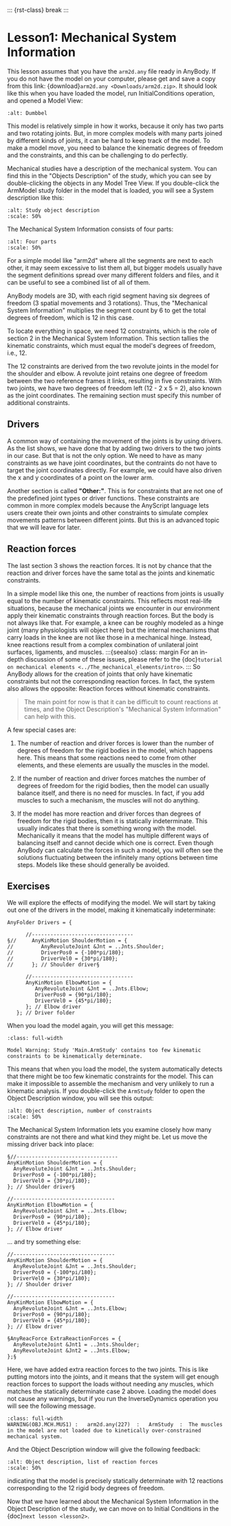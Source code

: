 ﻿::: {rst-class} break
:::

# Lesson1: Mechanical System Information

This lesson assumes that you have the `arm2d.any` file ready in AnyBody. If you
do not have the model on your computer, please get and save a copy from this
link: {download}`arm2d.any <Downloads/arm2d.zip>`. It should look like this when
you have loaded the model, run InitialConditions operation, and opened a Model
View:

```{figure} _static/lesson1/image1.png
:alt: Dumbbel
```

This model is relatively simple in how it works, because it only has
two parts and two rotating joints. But, in more complex models with many
parts joined by different kinds of joints, it can be hard to keep track of the
model. To make a model move, you need to balance the kinematic degrees
of freedom and the constraints, and this can be challenging to do perfectly.

Mechanical studies have a description of the mechanical system.
You can find this in the "Objects Description" of the study, which you can see by
double-clicking the objects in any Model Tree View. If you double-click the
ArmModel study folder in the model that is loaded, you will see a System
description like this:


```{figure} _static/lesson1/image2.png
:alt: Study object description
:scale: 50%
```

The Mechanical System Information consists of four parts: 
```{image} _static/lesson1/four-parts.png
:alt: Four parts
:scale: 50%
```

For a simple model like "arm2d" where all the segments are next to each other, it
may seem excessive to list them all, but bigger models usually have the segment
definitions spread over many different folders and files, and it can be useful
to see a combined list of all of them.


AnyBody models are 3D, with each rigid segment having six degrees of freedom (3
spatial movements and 3 rotations). Thus, the "Mechanical System Information"
multiplies the segment count by 6 to get the total degrees of freedom, which is
12 in this case.

To locate everything in space, we need 12 constraints, which is the role of
section 2 in the Mechanical System Information. This section tallies the
kinematic constraints, which must equal the model's degrees of freedom, i.e.,
12.

The 12 constraints are derived from the two revolute joints in the model for the
shoulder and elbow. A revolute joint retains one degree of freedom between the
two reference frames it links, resulting in five constraints. With two joints,
we have two degrees of freedom left (12 - 2 x 5 = 2), also known as the joint
coordinates. The remaining section must specify this number of additional
constraints.

## Drivers

A common way of containing the movement of the joints is by using drivers. As
the list shows, we have done that by adding two drivers to the two joints in our
case. But that is not the only option. We need to have as many constraints as we
have joint coordinates, but the contraints do not have to target the joint
coordinates directly. For example, we could have also driven the x and y
coordinates of a point on the lower arm.


Another section is called **"Other:"**. This is for constraints that are
not one of the predefined joint types or driver functions. These
constraints are common in more complex models because the
AnyScript language lets users create their own joints and other constraints
to simulate complex movements patterns between different
joints. But this is an advanced topic that we will leave for
later.

## Reaction forces

The last section 3 shows the reaction forces. It is not by chance that the
reaction and driver forces have the same total as the joints and kinematic
constraints. 



In a simple model like this one, the number of reactions from joints is usually
equal to the number of kinematic constraints. This reflects most real-life
situations, because the mechanical joints we encounter in our environment apply
their kinematic constraints through reaction forces. But the body is not always
like that. For example, a knee can be roughly modeled as a hinge joint (many
physiologists will object here) but the internal mechanisms that carry loads in
the knee are not like those in a mechanical hinge. Instead, knee reactions
result from a complex combination of unilateral joint surfaces, ligaments, and
muscles. 
:::{seealso}
:class: margin
For an in-depth discussion of some of these issues, please refer to the
{doc}`tutorial on mechanical elements <../The_mechanical_elements/intro>`. 
:::
So AnyBody allows for the creation of joints that only have kinematic
constraints but not the corresponding reaction forces. 
In fact, the system also allows the opposite: Reaction forces without kinematic constraints.

> The main point for now is that it can be difficult to count reactions at times,
> and the Object Description's "Mechanical System Information" can help with this.

A few special cases are:

1. The number of reaction and driver forces is lower than the number of 
   degrees of freedom for the rigid bodies in the model, which happens here.
   This means that some reactions need to come from other elements, and
   these elements are usually the muscles in the model.

2. If the number of reaction and driver forces matches the number of
   degrees of freedom for the rigid bodies, then the model can usually
   balance itself, and there is no need for muscles. In fact, if you
   add muscles to such a mechanism, the muscles will not do anything.

3. If the model has more reaction and driver forces than degrees of freedom for
   the rigid bodies, then it is statically indeterminate. This usually indicates
   that there is something wrong with the model. Mechanically it means that the
   model has multiple different ways of balancing itself and cannot decide which
   one is correct. Even though AnyBody can calculate the forces in such a model,
   you will often see the solutions fluctuating between the infinitely many
   options between time steps. Models like these should generally be avoided.


## Exercises

We will explore the effects of modifying the model.
We will start by taking out one of the drivers in the model, making it
kinematically indeterminate:


```AnyScriptDoc
AnyFolder Drivers = {

      //---------------------------------
§//     AnyKinMotion ShoulderMotion = {
//         AnyRevoluteJoint &Jnt = ..Jnts.Shoulder;
//         DriverPos0 = {-100*pi/180};
//         DriverVel0 = {30*pi/180};
//      }; // Shoulder driver§
      
      //---------------------------------
      AnyKinMotion ElbowMotion = {
         AnyRevoluteJoint &Jnt = ..Jnts.Elbow;
         DriverPos0 = {90*pi/180};
         DriverVel0 = {45*pi/180};
      }; // Elbow driver
   }; // Driver folder
```

When you load the model again, you will get this message:

```{code-block}
:class: full-width

Model Warning: Study 'Main.ArmStudy' contains too few kinematic constraints to be kinematically determinate.
```


This means that when you load the model, the system automatically detects that
there might be too few kinematic constraints for the model. This can make it
impossible to assemble the mechanism and very unlikely to run a kinematic
analysis. If you double-click the `ArmStudy` folder to open the Object Description
window, you will see this output:

```{figure} _static/lesson1/image3.png
:alt: Object description, number of constraints
:scale: 50%
```


The Mechanical System Information lets you examine closely how many
constraints are not there and what kind they might be. Let us move
the missing driver back into place:

```AnyScriptDoc
§//---------------------------------
AnyKinMotion ShoulderMotion = {
  AnyRevoluteJoint &Jnt = ..Jnts.Shoulder;
  DriverPos0 = {-100*pi/180};
  DriverVel0 = {30*pi/180};
}; // Shoulder driver§

//---------------------------------
AnyKinMotion ElbowMotion = {
  AnyRevoluteJoint &Jnt = ..Jnts.Elbow;
  DriverPos0 = {90*pi/180};
  DriverVel0 = {45*pi/180};
}; // Elbow driver
```

... and try something else:

```AnyScriptDoc
//---------------------------------
AnyKinMotion ShoulderMotion = {
  AnyRevoluteJoint &Jnt = ..Jnts.Shoulder;
  DriverPos0 = {-100*pi/180};
  DriverVel0 = {30*pi/180};
}; // Shoulder driver

//---------------------------------
AnyKinMotion ElbowMotion = {
  AnyRevoluteJoint &Jnt = ..Jnts.Elbow;
  DriverPos0 = {90*pi/180};
  DriverVel0 = {45*pi/180};
}; // Elbow driver

§AnyReacForce ExtraReactionForces = {
  AnyRevoluteJoint &Jnt1 = ..Jnts.Shoulder;
  AnyRevoluteJoint &Jnt2 = ..Jnts.Elbow;
};§
```

Here, we have added extra reaction forces to the two joints. This is like
putting motors into the joints, and it means that the system will get enough
reaction forces to support the loads without needing any muscles, which matches
the statically determinate case 2 above. Loading the model does not cause any
warnings, but if you run the InverseDynamics operation you will see the
following message.


```{code-block}
:class: full-width
WARNING(OBJ.MCH.MUS1) :   arm2d.any(227)  :   ArmStudy  :  The muscles in the model are not loaded due to kinetically over-constrained mechanical system.
```

And the Object Description window will give the following feedback:

```{figure} _static/lesson1/image4.png
:alt: Object description, list of reaction forces
:scale: 50%
```
indicating that the model is precisely statically determinate with 12 reactions
corresponding to the 12 rigid body degrees of freedom.

Now that we have learned about the Mechanical System Information in
the Object Description of the study, we can move on to Initial
Conditions in the {doc}`next lesson <lesson2>`.


